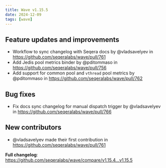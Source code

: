 ```yaml
---
title: Wave v1.15.5
date: 2024-12-09
tags: [wave]
---
```


## Feature updates and improvements

* Workflow to sync changelog with Seqera docs by @vladsavelyev in https://github.com/seqeralabs/wave/pull/761
* Add Jedis pool metrics binder by @pditommaso in https://github.com/seqeralabs/wave/pull/756
* Add support for common pool and `vthread` pool metrics by @pditommaso in https://github.com/seqeralabs/wave/pull/762

## Bug fixes

* Fix docs sync changelog for manual dispatch trigger by @vladsavelyev in https://github.com/seqeralabs/wave/pull/766


## New contributors

* @vladsavelyev made their first contribution in https://github.com/seqeralabs/wave/pull/761

**Full changelog**: https://github.com/seqeralabs/wave/compare/v1.15.4...v1.15.5
